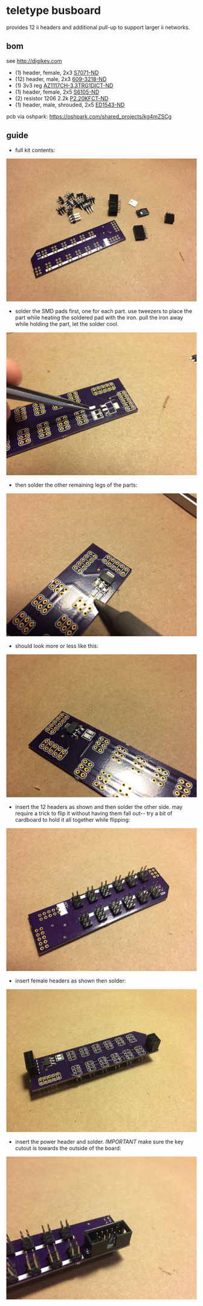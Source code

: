# teletype busboard

provides 12 ii headers and additional pull-up to support larger ii networks.

## bom

see http://digikey.com

* (1) header, female, 2x3 [S7071-ND](https://www.digikey.com/products/en?keywords=S7071-ND)
* (12) header, male, 2x3 [609-3218-ND](https://www.digikey.com/products/en?keywords=609-3218-ND)
* (1) 3v3 reg [AZ1117CH-3.3TRG1DICT-ND](https://www.digikey.com/products/en?keywords=Z1117CH-3.3TRG1DICT-ND)
* (1) header, female, 2x5 [S6105-ND](https://www.digikey.com/products/en?keywords=S6105-ND)
* (2) resistor 1206 2.2k [P2.20KFCT-ND](https://www.digikey.com/products/en?keywords=P2.20KFCT-ND)
* (1) header, male, shrouded, 2x5 [ED1543-ND](https://www.digikey.com/products/en?keywords=ED1543-ND)

pcb via oshpark: https://oshpark.com/shared_projects/kg4mZSCg 

## guide

* full kit contents:

![](tt-bus-01.JPG)

* solder the SMD pads first, one for each part. use tweezers to place the part while heating the soldered pad with the iron. pull the iron away while holding the part, let the solder cool.

![](tt-bus-02.JPG)

* then solder the other remaining legs of the parts:

![](tt-bus-03.JPG)

* should look more or less like this:

![](tt-bus-04.JPG)

* insert the 12 headers as shown and then solder the other side. may require a trick to flip it without having them fall out-- try a bit of cardboard to hold it all together while flipping:

![](tt-bus-05.JPG) 

* insert female headers as shown then solder:

![](tt-bus-06.JPG)

* insert the power header and solder. *IMPORTANT* make sure the key cutout is towards the outside of the board:

![](tt-bus-07.JPG)

